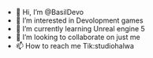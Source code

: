 - 👋 Hi, I’m @BasilDevo
- 👀 I’m interested in Devolopment games
- 🌱 I’m currently learning Unreal engine 5
- 💞️ I’m looking to collaborate on just me
- 📫 How to reach me Tik:studiohalwa


<!---
BasilDevo/BasilDevo is a ✨ special ✨ repository because its `README.md` (this file) appears on your GitHub profile.
You can click the Preview link to take a look at your changes.
--->

